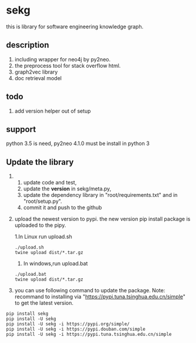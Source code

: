 # sekg
this is library for software engineering knowledge graph.

## description
1. including wrapper for neo4j by py2neo.
2. the preprocess tool for stack overflow html.
3. graph2vec library
4. doc retrieval model

## todo
1. add version helper out of setup

## support
python 3.5 is need, py2neo 4.1.0 must be install in python 3


## Update the library
1. 
    1. update code and test,
    2. update the __version__ in sekg/meta.py, 
    3. update the dependency library in "root/requirements.txt" and in "root/setup.py".
    4. commit it and push to the github
   
2. upload the newest version to pypi.
    the new version pip install package is uploaded to the pipy.

    1.In Linux run upload.sh 
    ```
    ./upload.sh
    twine upload dist/*.tar.gz
    ```
    1. In windows,run upload.bat
    ```
    ./upload.bat
    twine upload dist/*.tar.gz
    ```

4. you can use following command to update the package.
Note: recommand to installing via "https://pypi.tuna.tsinghua.edu.cn/simple" to get the latest version.
```
pip install sekg
pip install -U sekg
pip install -U sekg -i https://pypi.org/simple/
pip install -U sekg -i https://pypi.douban.com/simple
pip install -U sekg -i https://pypi.tuna.tsinghua.edu.cn/simple

```
